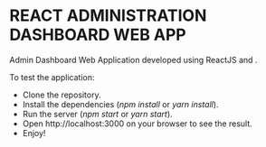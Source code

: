 # REACT ADMINISTRATION DASHBOARD WEB APP
Admin Dashboard Web Application developed using ReactJS and .

To test the application:
- Clone the repository.
- Install the dependencies (*npm install* or *yarn install*).
- Run the server (*npm start* or *yarn start*).
- Open http://localhost:3000 on your browser to see the result.
- Enjoy!
